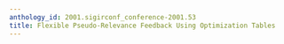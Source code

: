 ```yaml
---
anthology_id: 2001.sigirconf_conference-2001.53
title: Flexible Pseudo-Relevance Feedback Using Optimization Tables
---
```

